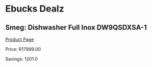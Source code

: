 
# Ebucks Dealz
## Smeg: Dishwasher Full Inox DW9QSDXSA-1
[Product Page](https://www.ebucks.com/web/shop/productSelected.do?prodId=1183596066&catId=1196429345)

Price: R17999.00

Savings: 1201.0


	